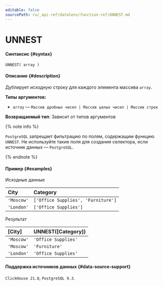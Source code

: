 ```yaml
---
editable: false
sourcePath: ru/_api-ref/datalens/function-ref/UNNEST.md
---
```


# UNNEST



#### Синтаксис {#syntax}


```
UNNEST( array )
```

#### Описание {#description}
Дублирует исходную строку для каждого элемента массива `array`.

**Типы аргументов:**
- `array` — `Массив дробных чисел | Массив целых чисел | Массив строк`


**Возвращаемый тип**: Зависит от типов аргументов

{% note info %}

`PostgreSQL` запрещает фильтрацию по полям, содержащим функцию `UNNEST`. Не используйте такие поля для создания селектора, если источник данных — `PostgreSQL`.

{% endnote %}


#### Пример {#examples}




Исходные данные

| **City**   | **Category**                       |
|:-----------|:-----------------------------------|
| `'Moscow'` | `['Office Supplies', 'Furniture']` |
| `'London'` | `['Office Supplies']`              |

Результат

| **[City]**   | **UNNEST([Category])**   |
|:-------------|:-------------------------|
| `'Moscow'`   | `'Office Supplies'`      |
| `'Moscow'`   | `'Furniture'`            |
| `'London'`   | `'Office Supplies'`      |




#### Поддержка источников данных {#data-source-support}

`ClickHouse 21.8`, `PostgreSQL 9.3`.
